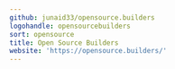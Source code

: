 ```yaml
---
github: junaid33/opensource.builders
logohandle: opensourcebuilders
sort: opensource
title: Open Source Builders
website: 'https://opensource.builders/'
---
```

